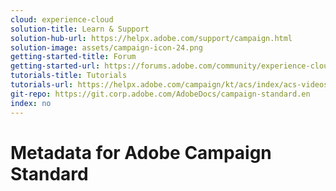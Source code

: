 ```yaml
---
cloud: experience-cloud
solution-title: Learn & Support
solution-hub-url: https://helpx.adobe.com/support/campaign.html
solution-image: assets/campaign-icon-24.png
getting-started-title: Forum
getting-started-url: https://forums.adobe.com/community/experience-cloud/marketing-cloud/campaign/standard
tutorials-title: Tutorials
tutorials-url: https://helpx.adobe.com/campaign/kt/acs/index/acs-videos.html
git-repo: https://git.corp.adobe.com/AdobeDocs/campaign-standard.en
index: no
---
```


# Metadata for Adobe Campaign Standard
